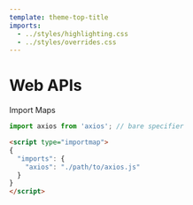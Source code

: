 ```yaml
---
template: theme-top-title
imports:
  - ../styles/highlighting.css
  - ../styles/overrides.css
---
```


# Web APIs

Import Maps

<style>
  hr {
    display: none;
  }
</style>

```js
import axios from 'axios'; // bare specifier
```

```html
<script type="importmap">
{
  "imports": {
    "axios": "./path/to/axios.js"
  }
}
</script>
```